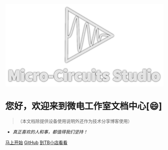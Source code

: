 <!-- _coverpage.md -->

![logo](Logo-s.png ":no-zoom")

# 您好，欢迎来到微电工作室文档中心[:smile:]
> （本文档除提供设备使用说明外还作为技术分享博客使用）
- _真正喜欢的人和事，都值得我们坚持！_

[马上开始](README.md)
[GitHub](https://github.com/BD7IOW)
[到TB小店看看](https://micro-circuits.taobao.com/)
